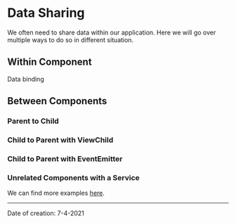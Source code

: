 # Data Sharing

We often need to share data within our application. Here we will go over multiple ways to do so in different situation.

## Within Component

Data binding

## Between Components

### Parent to Child

### Child to Parent with ViewChild

### Child to Parent with EventEmitter

### Unrelated Components with a Service

We can find more examples [here](https://fireship.io/lessons/sharing-data-between-angular-components-four-methods/).

---

Date of creation: 7-4-2021

